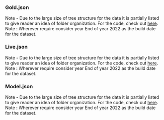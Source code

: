 ### Gold.json
Note - Due to the large size of tree structure for the data it is partially listed to give reader an idea of folder organization.
For the code, check out [here](https://github.com/Info-Sync/InfoSync/tree/main/scripts). Note : Wherever require consider year End of year 2022 as the build date for the dataset.


### Live.json
Note - Due to the large size of tree structure for the data it is partially listed to give reader an idea of folder organization.
For the code, check out [here](https://github.com/Info-Sync/InfoSync/tree/main/scripts). Note : Wherever require consider year End of year 2022 as the build date for the dataset.


### Model.json
Note - Due to the large size of tree structure for the data it is partially listed to give reader an idea of folder organization.
For the code, check out [here](https://github.com/Info-Sync/InfoSync/tree/main/scripts). Note : Wherever require consider year End of year 2022 as the build date for the dataset.
